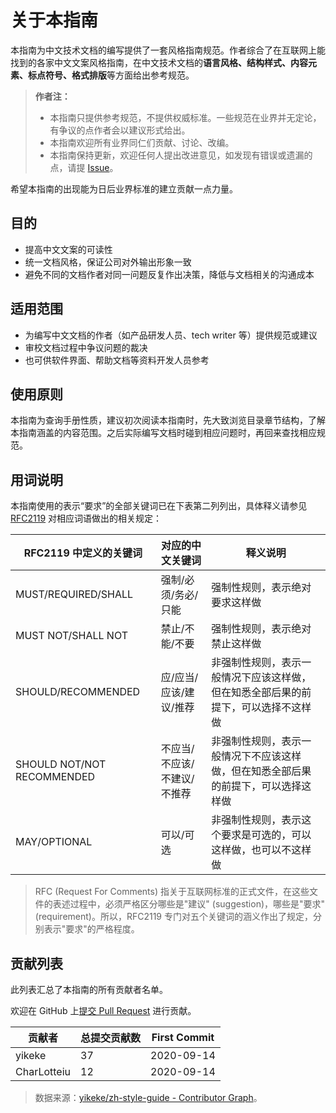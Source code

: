 # 关于本指南

本指南为中文技术文档的编写提供了一套风格指南规范。作者综合了在互联网上能找到的各家中文文案风格指南，在中文技术文档的**语言风格、结构样式、内容元素、标点符号、格式排版**等方面给出参考规范。

> **作者注：**
>
> - 本指南只提供参考规范，不提供权威标准。一些规范在业界并无定论，有争议的点作者会以建议形式给出。
> - 本指南欢迎所有业界同仁们贡献、讨论、改编。
> - 本指南保持更新，欢迎任何人提出改进意见，如发现有错误或遗漏的点，请提 [Issue](https://github.com/yikeke/zh-style-guide/issues/new "点击前往 GitHub")。

希望本指南的出现能为日后业界标准的建立贡献一点力量。

## 目的

- 提高中文文案的可读性
- 统一文档风格，保证公司对外输出形象一致
- 避免不同的文档作者对同一问题反复作出决策，降低与文档相关的沟通成本

## 适用范围

- 为编写中文文档的作者（如产品研发人员、tech writer 等）提供规范或建议
- 审校文档过程中争议问题的裁决
- 也可供软件界面、帮助文档等资料开发人员参考

## 使用原则

本指南为查询手册性质，建议初次阅读本指南时，先大致浏览目录章节结构，了解本指南涵盖的内容范围。之后实际编写文档时碰到相应问题时，再回来查找相应规范。

## 用词说明

本指南使用的表示“要求”的全部关键词已在下表第二列列出，具体释义请参见 [RFC2119](https://tools.ietf.org/html/rfc2119 "点击前往外部站点") 对相应词语做出的相关规定：

| RFC2119 中定义的关键词     | 对应的中文关键词            | 释义说明                                                     |
| -------------------------- | --------------------------- | ------------------------------------------------------------ |
| MUST/REQUIRED/SHALL        | 强制/必须/务必/只能         | 强制性规则，表示绝对要求这样做                               |
| MUST NOT/SHALL NOT         | 禁止/不能/不要              | 强制性规则，表示绝对禁止这样做                               |
| SHOULD/RECOMMENDED         | 应/应当/应该/建议/推荐      | 非强制性规则，表示一般情况下应该这样做，但在知悉全部后果的前提下，可以选择不这样做 |
| SHOULD NOT/NOT RECOMMENDED | 不应当/不应该/不建议/不推荐 | 非强制性规则，表示一般情况下不应该这样做，但在知悉全部后果的前提下，可以选择这样做 |
| MAY/OPTIONAL               | 可以/可选                   | 非强制性规则，表示这个要求是可选的，可以这样做，也可以不这样做 |

> RFC (Request For Comments) 指关于互联网标准的正式文件，在这些文件的表述过程中，必须严格区分哪些是"建议" (suggestion)，哪些是"要求" (requirement)。所以，RFC2119 专门对五个关键词的涵义作出了规定，分别表示"要求"的严格程度。

## 贡献列表

此列表汇总了本指南的所有贡献者名单。

欢迎在 GitHub 上[提交 Pull Request](https://github.com/yikeke/zh-style-guide) 进行贡献。

| 贡献者    |  总提交贡献数   |  First Commit   |
| ----------- | ------------------ | ------------------ |
| yikeke |  37  |  2020-09-14  |
| CharLotteiu |  12  |  2020-09-14  |

> 数据来源：[yikeke/zh-style-guide - Contributor Graph](https://github.com/yikeke/zh-style-guide/graphs/contributors)。
